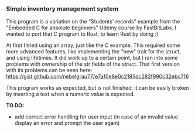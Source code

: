 ### Simple inventory management system

This program is a variation on the "Students' records" example from the "Embedded C for absolute beginners" Udemy course by FastBitLabs.
I wanted to port that C program to Rust, to learn Rust by doing :) 

At first I tried using an array, just like the C example. This required some more advanced features, like implementing the "new" trait for the struct,
and using lifetimes. It did work up to a certain point, but I ran into some problems with ownership of the str fields of the struct. 
That first version with its problems can be seen here: https://gist.github.com/nebelgrau77/e7af0e8e0c2185dc282f990c32ebc716

This program works as expected, but is not finished: it can be easily broken by inserting a text when a numeric value is expected.

__TO DO:__
* add correct error handling for user input (in case of an invalid value display an error and prompt the user again)
